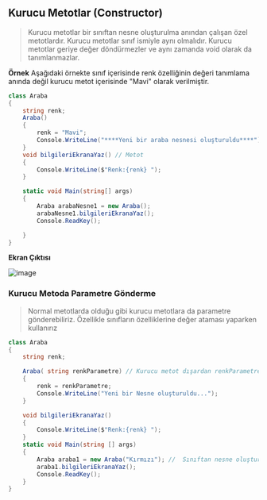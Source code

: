 ## Kurucu Metotlar (Constructor) ##

> Kurucu metotlar bir sınıftan nesne oluşturulma anından çalışan özel metotlardır.
> Kurucu metotlar sınıf ismiyle aynı olmalıdır.
> Kurucu metotlar geriye değer döndürmezler ve aynı zamanda void olarak  da tanımlanmazlar.

**Örnek**
Aşağıdaki örnekte sınıf içerisinde renk özelliğinin değeri tanımlama anında değil kurucu metot içerisinde "Mavi" olarak verilmiştir.

```csharp
class Araba
{
    string renk;
    Araba()
    {
        renk = "Mavi";
        Console.WriteLine("****Yeni bir araba nesnesi oluşturuldu****");
    }
    void bilgileriEkranaYaz() // Metot
    {
        Console.WriteLine($"Renk:{renk} ");
    }

    static void Main(string[] args)
    {
        Araba arabaNesne1 = new Araba();
        arabaNesne1.bilgileriEkranaYaz();
        Console.ReadKey();

    }
}
```

**Ekran Çıktısı**

![image](https://user-images.githubusercontent.com/28144917/136355835-492c0206-e4aa-40fb-93f9-d6d9a1eb5aa7.png)


### Kurucu Metoda Parametre Gönderme ###

> Normal metotlarda olduğu gibi kurucu metotlara da parametre gönderebiliriz. Özellikle sınıfların özelliklerine değer ataması yaparken kullanırız

```csharp
class Araba
{
    string renk;

    Araba( string renkParametre) // Kurucu metot dışardan renkParametre adına bir parametre almıştır. bu değer renk özelliğine atanmak için kullanılmıştır.
    {
        renk = renkParametre;
        Console.WriteLine("Yeni bir Nesne oluşturuldu...");
    }

    void bilgileriEkranaYaz()
    {
        Console.WriteLine($"Renk:{renk} ");
    }
    static void Main(string [] args)
    {
        Araba araba1 = new Araba("Kırmızı"); //  Sınıftan nesne oluştururken parantes içinde göreline değerler kurucu metoda gider.
        araba1.bilgileriEkranaYaz();
        Console.ReadKey();
    }
}
```

